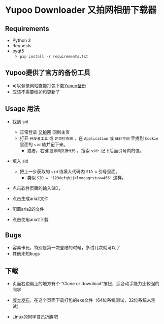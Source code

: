 # Yupoo Downloader 又拍网相册下载器


## Requirements
- Python 3
- Requests
- pyqt5
  - ```pip install -r requirements.txt```

## Yupoo提供了官方的备份工具
- 可以登录网站直接打包下载[Yupoo备份](http://period.yupoo.com)
- 应该不需要维护和更新了


## Usage 用法
- 找到 sid
  - 正常登录 [又拍网](http://www.yupoo.com/account/login/) 回到主页
  - 打开 `开发者工具` 或 `网页检查器` ，在 `Application` 或 `储存空间` 里找到 `Cookie` 里面的 `sid` 值并记下来。
    - 或者，右键 `显示网页源代码` ，搜索 `sid:` 记下后面引号内的值。
- 填入 sid
  - 把上一步获取的 `sid` 值填入代码内 `SID =` 引号里面。
    - 类似 `SID = '123defghijklmnopqrstuvw456'` 这样。
  
- 点击软件页面的输入SID，
- 点击生成aria2文件
- 配置aria2的文件
- 点击使用aria2下载

## Bugs
- 容易卡死，特别是第一次登陆的时候，多试几次就可以了
- 其他未知bugs

## 下载
- 页面右边偏上的地方有个 “Clone or download”按钮，适合动手能力比较强的同学


- [版本发布](https://github.com/xinyu3ru/yupoo-down/releases)，在这个页面下载打包的exe文件（64位系统测试，32位系统未测试）


- Linux的同学自己折腾吧
